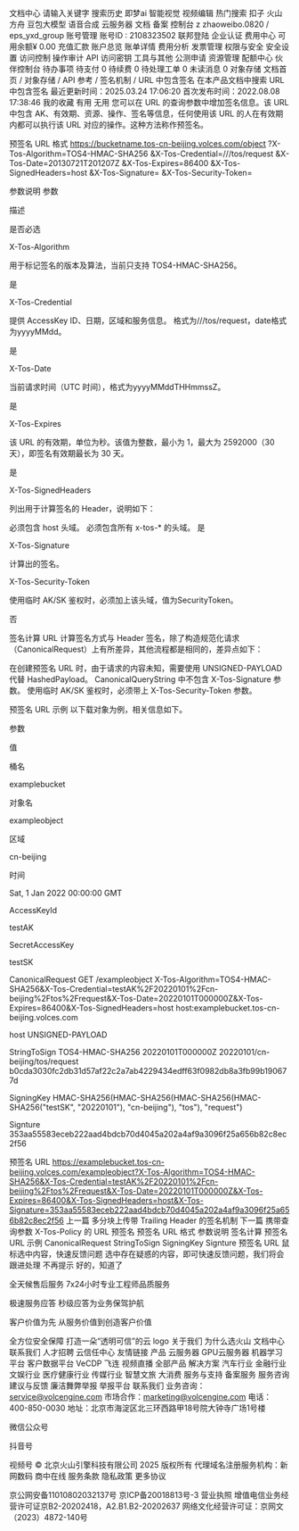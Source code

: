 
文档中心
请输入关键字
搜索历史
即梦ai
智能视觉
视频编辑
热门搜索
扣子
火山方舟
豆包大模型
语音合成
云服务器
文档
备案
控制台
z
zhaoweibo.0820 / eps_yxd_group
账号管理
账号ID : 2108323502
联邦登陆
企业认证
费用中心
可用余额¥ 0.00
充值汇款
账户总览
账单详情
费用分析
发票管理
权限与安全
安全设置
访问控制
操作审计
API 访问密钥
工具与其他
公测申请
资源管理
配额中心
伙伴控制台
待办事项
待支付
0
待续费
0
待处理工单
0
未读消息
0
对象存储
文档首页
/
对象存储
/
API 参考
/
签名机制
/
URL 中包含签名
在本产品文档中搜索
URL 中包含签名
最近更新时间：2025.03.24 17:06:20
首次发布时间：2022.08.08 17:38:46
我的收藏
有用
无用
您可以在 URL 的查询参数中增加签名信息。该 URL 中包含 AK、有效期、资源、操作、签名等信息，任何使用该 URL 的人在有效期内都可以执行该 URL 对应的操作。这种方法称作预签名。

预签名 URL 格式
https://bucketname.tos-cn-beijing.volces.com/object
?X-Tos-Algorithm=TOS4-HMAC-SHA256
&X-Tos-Credential=<access-key-id>/<YYYYMMDD>/<region>/tos/request
&X-Tos-Date=20130721T201207Z
&X-Tos-Expires=86400
&X-Tos-SignedHeaders=host
&X-Tos-Signature=<signature> 
&X-Tos-Security-Token=<security-token>

参数说明
参数

描述

是否必选

X-Tos-Algorithm

用于标记签名的版本及算法，当前只支持 TOS4-HMAC-SHA256。

是

X-Tos-Credential

提供 AccessKey ID、日期，区域和服务信息。 格式为<acces-key-id>/<date>/<region>/tos/request，date格式为yyyyMMdd。

是

X-Tos-Date

当前请求时间（UTC 时间），格式为yyyyMMddTHHmmssZ。

是

X-Tos-Expires

该 URL 的有效期，单位为秒。该值为整数，最小为 1，最大为 2592000（30 天），即签名有效期最长为 30 天。

是

X-Tos-SignedHeaders

列出用于计算签名的 Header，说明如下：

必须包含 host 头域。
必须包含所有 x-tos-\* 的头域。
是

X-Tos-Signature

计算出的签名。

X-Tos-Security-Token

使用临时 AK/SK 鉴权时，必须加上该头域，值为SecurityToken。

否


签名计算
URL 计算签名方式与 Header 签名，除了构造规范化请求（CanonicalRequest）上有所差异，其他流程都是相同的，差异点如下：

在创建预签名 URL 时，由于请求的内容未知，需要使用 UNSIGNED-PAYLOAD 代替 HashedPayload。
CanonicalQueryString 中不包含 X-Tos-Signature 参数。
使用临时 AK/SK 鉴权时，必须带上 X-Tos-Security-Token 参数。

预签名 URL 示例
以下载对象为例，相关信息如下。

参数

值

桶名

examplebucket

对象名

exampleobject

区域

cn-beijing

时间

Sat, 1 Jan 2022 00:00:00 GMT

AccessKeyId

testAK

SecretAccessKey

testSK


CanonicalRequest
GET
/exampleobject
X-Tos-Algorithm=TOS4-HMAC-SHA256&X-Tos-Credential=testAK%2F20220101%2Fcn-beijing%2Ftos%2Frequest&X-Tos-Date=20220101T000000Z&X-Tos-Expires=86400&X-Tos-SignedHeaders=host
host:examplebucket.tos-cn-beijing.volces.com

host
UNSIGNED-PAYLOAD

StringToSign
TOS4-HMAC-SHA256
20220101T000000Z
20220101/cn-beijing/tos/request
b0cda3030fc2db31d57af22c2a7ab4229434edff63f0982db8a3fb99b190677d

SigningKey
HMAC-SHA256(HMAC-SHA256(HMAC-SHA256(HMAC-SHA256("testSK", "20220101"), "cn-beijing"), "tos"), "request")

Signture
353aa55583eceb222aad4bdcb70d4045a202a4af9a3096f25a656b82c8ec2f56

预签名 URL
https://examplebucket.tos-cn-beijing.volces.com/exampleobject?X-Tos-Algorithm=TOS4-HMAC-SHA256&X-Tos-Credential=testAK%2F20220101%2Fcn-beijing%2Ftos%2Frequest&X-Tos-Date=20220101T000000Z&X-Tos-Expires=86400&X-Tos-SignedHeaders=host&X-Tos-Signature=353aa55583eceb222aad4bdcb70d4045a202a4af9a3096f25a656b82c8ec2f56
上一篇
多分块上传带 Trailing Header 的签名机制
下一篇
携带查询参数 X-Tos-Policy 的 URL 预签名
预签名 URL 格式
参数说明
签名计算
预签名 URL 示例
CanonicalRequest
StringToSign
SigningKey
Signture
预签名 URL
鼠标选中内容，快速反馈问题
选中存在疑惑的内容，即可快速反馈问题，我们将会跟进处理
不再提示
好的，知道了

全天候售后服务
7x24小时专业工程师品质服务

极速服务应答
秒级应答为业务保驾护航

客户价值为先
从服务价值到创造客户价值

全方位安全保障
打造一朵“透明可信”的云
logo
关于我们
为什么选火山
文档中心
联系我们
人才招聘
云信任中心
友情链接
产品
云服务器
GPU云服务器
机器学习平台
客户数据平台 VeCDP
飞连
视频直播
全部产品
解决方案
汽车行业
金融行业
文娱行业
医疗健康行业
传媒行业
智慧文旅
大消费
服务与支持
备案服务
服务咨询
建议与反馈
廉洁舞弊举报
举报平台
联系我们
业务咨询：service@volcengine.com
市场合作：marketing@volcengine.com
电话：400-850-0030
地址：北京市海淀区北三环西路甲18号院大钟寺广场1号楼

微信公众号

抖音号

视频号
© 北京火山引擎科技有限公司 2025 版权所有
代理域名注册服务机构：新网数码 商中在线
服务条款
隐私政策
更多协议

京公网安备11010802032137号
京ICP备20018813号-3
营业执照
增值电信业务经营许可证京B2-20202418，A2.B1.B2-20202637
网络文化经营许可证：京网文（2023）4872-140号